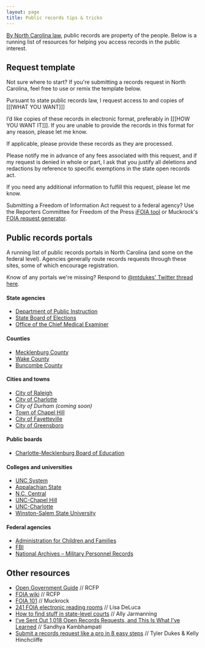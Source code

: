 ```yaml
---
layout: page
title: Public records tips & tricks
---
```


[By North Carolina law](https://www.ncleg.net/enactedlegislation/statutes/html/bychapter/chapter_132.html), public records are property of the people. Below is a running list of resources for helping you access records in the public interest.

## Request template

Not sure where to start? If you're submitting a records request in North Carolina, feel free to use or remix the template below.

<div class="alert alert-secondary">
	<p>Pursuant to state public records law, I request access to and copies of [[[WHAT YOU WANT]]]</p>
	<p>I’d like copies of these records in electronic format, preferably in [[[HOW YOU WANT IT]]]. If you are unable to provide the records in this format for any reason, please let me know.</p>
	<p>If applicable, please provide these records as they are processed.</p>
	<p>Please notify me in advance of any fees associated with this request, and if my request is denied in whole or part, I ask that you justify all deletions and redactions by reference to specific exemptions in the state open records act.</p>
	<p>If you need any additional information to fulfill this request, please let me know.</p>
</div>

Submitting a Freedom of Information Act request to a federal agency? Use the Reporters Committee for Freedom of the Press [iFOIA tool](https://www.ifoia.org/) or Muckrock's [FOIA request generator](https://www.muckrock.com/foi/create/).


## <a name="portals"></a>Public records portals

A running list of public records portals in North Carolina (and some on the federal level). Agencies generally route records requests through these sites, some of which encourage registration.

Know of any portals we're missing? Respond to [@mtdukes' Twitter thread here](https://twitter.com/mtdukes/status/1491181364477112322).

#### State agencies

* [Department of Public Instruction](https://docs.google.com/forms/d/e/1FAIpQLSclz_6zGDUZGoV_67Z3lwfoeopo3dhV_cnolDx7hYcw1Gd09A/viewform)
* [State Board of Elections](https://ncsbe-nc.nextrequest.com/)
* [Office of the Chief Medical Examiner](https://www.ocme.dhhs.nc.gov/docrequest.asp)

#### Counties

* [Mecklenburg County](https://mkbgcoeddprr.exterro.net/prr/prrportal.htm)
* [Wake County](https://wakecounty.nextrequest.com/)
* [Buncombe County](https://www.buncombecounty.org/governing/depts/communications/default.aspx)

#### Cities and towns

* [City of Raleigh](https://raleighnc.gov/form/public-records-request)
* [City of Charlotte](https://charlottenc.seamlessdocs.com/f/RequestRecords)
* _City of Durham (coming soon)_
* [Town of Chapel Hill](https://www.townofchapelhill.org/government/departments-services/communications-and-public-affairs/supporting-quality-governance/maintaining-public-records/public-records-request)
* [City of Fayetteville](https://fayettevillenc.nextrequest.com/)
* [City of Greensboro](https://www.greensboro-nc.gov/government/public-records-requests)

#### Public boards

* [Charlotte-Mecklenburg Board of Education](https://cmsk12.nextrequest.com/)

#### Colleges and universities

* [UNC System](https://publicrecords.northcarolina.edu/)
* [Appalachian State](https://appstate.nextrequest.com/)
* [N.C. Central](https://nccu.nextrequest.com/)
* [UNC-Chapel Hill](https://unc.nextrequest.com/)
* [UNC-Charlotte](https://unccharlotte.nextrequest.com/)
* [Winston-Salem State University](https://www.wssu.edu/public-records/show-records.aspx)

#### Federal agencies

* [Administration for Children and Families](https://pal.acf.hhs.gov/)
* [FBI](https://efoia.fbi.gov/#home)
* [National Archives – Military Personnel Records](https://www.archives.gov/veterans/military-service-records/standard-form-180.html)

## Other resources

* [Open Government Guide](https://www.rcfp.org/open-government-guide/) // RCFP
* [FOIA wiki](https://foia.wiki/wiki/Main_Page) // RCFP
* [FOIA 101](https://www.muckrock.com/project/foia-101-tips-and-tricks-to-make-you-a-transparency-master-234/) // Muckrock
* [241 FOIA electronic reading rooms](https://docs.google.com/spreadsheets/d/1EzZ9qNk8NLqdr5mFRCRTH6tD0MAeq7bUQKH_c1DNcng/edit#gid=0) // Lisa DeLuca
* [How to find stuff in state-level courts](https://docs.google.com/document/d/1DHHv7GS6mycat97RTzlZDkokPZcm3QpoJgQ0W_QqaiY/edit) // Ally Jarmanning
* [I’ve Sent Out 1,018 Open Records Requests, and This Is What I’ve Learned](https://www.propublica.org/article/open-records-requests-illinois-foia-lessons) // Sandhya Kambhampati
* [Submit a records request like a pro in 8 easy steps](https://www.wral.com/submit-a-records-request-like-a-pro-in-8-easy-steps/17397199/) // Tyler Dukes & Kelly Hinchcliffe